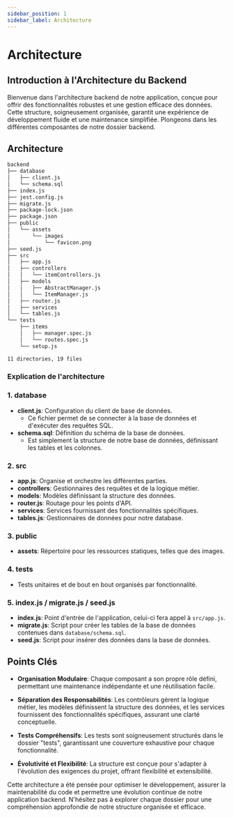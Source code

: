 ```yaml
---
sidebar_position: 1
sidebar_label: Architecture
---
```


# Architecture

## Introduction à l'Architecture du Backend

Bienvenue dans l'architecture backend de notre application, conçue pour offrir des fonctionnalités robustes et une gestion efficace des données. Cette structure, soigneusement organisée, garantit une expérience de développement fluide et une maintenance simplifiée. Plongeons dans les différentes composantes de notre dossier backend.

## Architecture

```txt
backend
├── database
│   ├── client.js
│   └── schema.sql
├── index.js
├── jest.config.js
├── migrate.js
├── package-lock.json
├── package.json
├── public
│   └── assets
│       └── images
│           └── favicon.png
├── seed.js
├── src
│   ├── app.js
│   ├── controllers
│   │   └── itemControllers.js
│   ├── models
│   │   ├── AbstractManager.js
│   │   └── ItemManager.js
│   ├── router.js
│   ├── services
│   └── tables.js
└── tests
    ├── items
    │   ├── manager.spec.js
    │   └── routes.spec.js
    └── setup.js

11 directories, 19 files
```

### Explication de l'architecture

### 1. **database**

-   **client.js**: Configuration du client de base de données.
    -   Ce fichier permet de se connecter à la base de données et d'exécuter des requêtes SQL.
-   **schema.sql**: Définition du schéma de la base de données.
    -   Est simplement la structure de notre base de données, définissant les tables et les colonnes.

### 2. **src**

-   **app.js**: Organise et orchestre les différentes parties.
-   **controllers**: Gestionnaires des requêtes et de la logique métier.
-   **models**: Modèles définissant la structure des données.
-   **router.js**: Routage pour les points d'API.
-   **services**: Services fournissant des fonctionnalités spécifiques.
-   **tables.js**: Gestionnaires de données pour notre database.

### 3. **public**

-   **assets**: Répertoire pour les ressources statiques, telles que des images.

### 4. **tests**

-   Tests unitaires et de bout en bout organisés par fonctionnalité.

### 5. **index.js** / **migrate.js** / **seed.js**

-   **index.js**: Point d'entrée de l'application, celui-ci fera appel à `src/app.js`.
-   **migrate.js**: Script pour créer les tables de la base de données contenues dans `database/schema.sql`.
-   **seed.js**: Script pour insérer des données dans la base de données.

## Points Clés

-   **Organisation Modulaire**: Chaque composant a son propre rôle défini, permettant une maintenance indépendante et une réutilisation facile.

-   **Séparation des Responsabilités**: Les contrôleurs gèrent la logique métier, les modèles définissent la structure des données, et les services fournissent des fonctionnalités spécifiques, assurant une clarté conceptuelle.

-   **Tests Compréhensifs**: Les tests sont soigneusement structurés dans le dossier "tests", garantissant une couverture exhaustive pour chaque fonctionnalité.

-   **Évolutivité et Flexibilité**: La structure est conçue pour s'adapter à l'évolution des exigences du projet, offrant flexibilité et extensibilité.

Cette architecture a été pensée pour optimiser le développement, assurer la maintenabilité du code et permettre une évolution continue de notre application backend. N'hésitez pas à explorer chaque dossier pour une compréhension approfondie de notre structure organisée et efficace.
